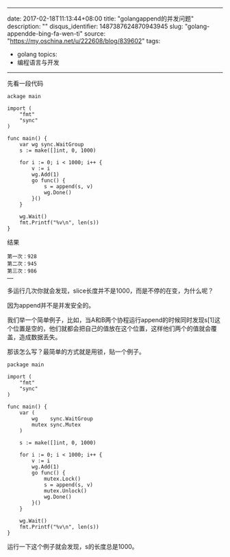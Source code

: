 
---
date: 2017-02-18T11:13:44+08:00
title: "golangappend的并发问题"
description: ""
disqus_identifier: 1487387624870943945
slug: "golang-appendde-bing-fa-wen-ti"
source: "https://my.oschina.net/u/222608/blog/839602"
tags: 
- golang 
topics:
- 编程语言与开发
---

先看一段代码

    ackage main

    import (
        "fmt"
        "sync"
    )

    func main() {
        var wg sync.WaitGroup
        s := make([]int, 0, 1000)

        for i := 0; i < 1000; i++ {
            v := i
            wg.Add(1)
            go func() {
                s = append(s, v)
                wg.Done()
            }()
        }

        wg.Wait()
        fmt.Printf("%v\n", len(s))
    }

结果

    第一次：928
    第二次：945
    第三次：986
    ……

多运行几次你就会发现，slice长度并不是1000，而是不停的在变，为什么呢？

因为append并不是并发安全的。

我们举一个简单例子，比如，当A和B两个协程运行append的时候同时发现s[1]这个位置是空的，他们就都会把自己的值放在这个位置，这样他们两个的值就会覆盖，造成数据丢失。

那该怎么写？最简单的方式就是用锁，贴一个例子。

    package main

    import (
        "fmt"
        "sync"
    )

    func main() {
        var (
            wg    sync.WaitGroup
            mutex sync.Mutex
        )

        s := make([]int, 0, 1000)

        for i := 0; i < 1000; i++ {
            v := i
            wg.Add(1)
            go func() {
                mutex.Lock()
                s = append(s, v)
                mutex.Unlock()
                wg.Done()
            }()
        }

        wg.Wait()
        fmt.Printf("%v\n", len(s))
    }

运行一下这个例子就会发现，s的长度总是1000。

